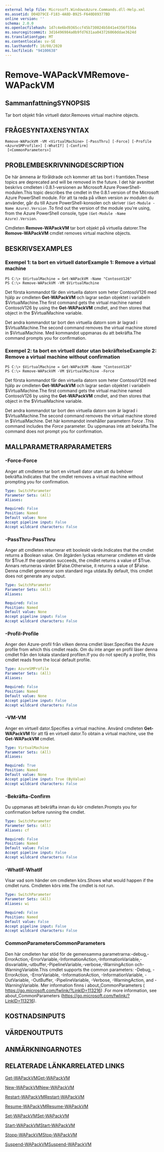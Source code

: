 ```yaml
---
external help file: Microsoft.WindowsAzure.Commands.dll-Help.xml
ms.assetid: D04D79CE-F183-4A8D-B925-F640D89377BD
online version: ''
schema: 2.0.0
ms.openlocfilehash: 1d7c4e6bd9365ccf45b730024b5841e4356f556a
ms.sourcegitcommit: 3d16496984a0b9fd7631aa043726060ddae3624d
ms.translationtype: MT
ms.contentlocale: sv-SE
ms.lasthandoff: 10/08/2020
ms.locfileid: "94100638"
---
```

# <span data-ttu-id="4f154-101">Remove-WAPackVM</span><span class="sxs-lookup"><span data-stu-id="4f154-101">Remove-WAPackVM</span></span>

## <span data-ttu-id="4f154-102">Sammanfattning</span><span class="sxs-lookup"><span data-stu-id="4f154-102">SYNOPSIS</span></span>
<span data-ttu-id="4f154-103">Tar bort objekt från virtuell dator.</span><span class="sxs-lookup"><span data-stu-id="4f154-103">Removes virtual machine objects.</span></span>

## <span data-ttu-id="4f154-104">FRÅGESYNTAXEN</span><span class="sxs-lookup"><span data-stu-id="4f154-104">SYNTAX</span></span>

```
Remove-WAPackVM -VM <VirtualMachine> [-PassThru] [-Force] [-Profile <AzureSMProfile>] [-WhatIf] [-Confirm]
 [<CommonParameters>]
```

## <span data-ttu-id="4f154-105">PROBLEMBESKRIVNING</span><span class="sxs-lookup"><span data-stu-id="4f154-105">DESCRIPTION</span></span>
<span data-ttu-id="4f154-106">De här ämnena är föråldrade och kommer att tas bort i framtiden.</span><span class="sxs-lookup"><span data-stu-id="4f154-106">These topics are deprecated and will be removed in the future.</span></span>
<span data-ttu-id="4f154-107">I det här avsnittet beskrivs cmdleten i 0.8.1-versionen av Microsoft Azure PowerShell-modulen.</span><span class="sxs-lookup"><span data-stu-id="4f154-107">This topic describes the cmdlet in the 0.8.1 version of the Microsoft Azure PowerShell module.</span></span>
<span data-ttu-id="4f154-108">För att ta reda på vilken version av modulen du använder, går du till Azure PowerShell-konsolen och skriver `(Get-Module -Name Azure).Version` .</span><span class="sxs-lookup"><span data-stu-id="4f154-108">To find out the version of the module you're using, from the Azure PowerShell console, type `(Get-Module -Name Azure).Version`.</span></span>

<span data-ttu-id="4f154-109">Cmdleten **Remove-WAPackVM** tar bort objekt på virtuella datorer.</span><span class="sxs-lookup"><span data-stu-id="4f154-109">The **Remove-WAPackVM** cmdlet removes virtual machine objects.</span></span>

## <span data-ttu-id="4f154-110">BESKRIVS</span><span class="sxs-lookup"><span data-stu-id="4f154-110">EXAMPLES</span></span>

### <span data-ttu-id="4f154-111">Exempel 1: ta bort en virtuell dator</span><span class="sxs-lookup"><span data-stu-id="4f154-111">Example 1: Remove a virtual machine</span></span>
```
PS C:\> $VirtualMachine = Get-WAPackVM -Name "ContosoV126"
PS C:\> Remove-WAPackVM -VM $VirtualMachine
```

<span data-ttu-id="4f154-112">Det första kommandot får den virtuella datorn som heter ContosoV126 med hjälp av cmdleten **Get-WAPackVM** och lagrar sedan objektet i variabeln $VirtualMachine.</span><span class="sxs-lookup"><span data-stu-id="4f154-112">The first command gets the virtual machine named ContosoV126 by using the **Get-WAPackVM** cmdlet, and then stores that object in the $VirtualMachine variable.</span></span>

<span data-ttu-id="4f154-113">Det andra kommandot tar bort den virtuella datorn som är lagrad i $VirtualMachine.</span><span class="sxs-lookup"><span data-stu-id="4f154-113">The second command removes the virtual machine stored in $VirtualMachine.</span></span>
<span data-ttu-id="4f154-114">Med kommandot uppmanas du att bekräfta.</span><span class="sxs-lookup"><span data-stu-id="4f154-114">The command prompts you for confirmation.</span></span>

### <span data-ttu-id="4f154-115">Exempel 2: ta bort en virtuell dator utan bekräftelse</span><span class="sxs-lookup"><span data-stu-id="4f154-115">Example 2: Remove a virtual machine without confirmation</span></span>
```
PS C:\> $VirtualMachine = Get-WAPackVM -Name "ContosoV126"
PS C:\> Remove-WAPackVM -VM $VirtualMachine -Force
```

<span data-ttu-id="4f154-116">Det första kommandot får den virtuella datorn som heter ContosoV126 med hjälp av cmdleten **Get-WAPackVM** och lagrar sedan objektet i variabeln $VirtualMachine.</span><span class="sxs-lookup"><span data-stu-id="4f154-116">The first command gets the virtual machine named ContosoV126 by using the **Get-WAPackVM** cmdlet, and then stores that object in the $VirtualMachine variable.</span></span>

<span data-ttu-id="4f154-117">Det andra kommandot tar bort den virtuella datorn som är lagrad i $VirtualMachine.</span><span class="sxs-lookup"><span data-stu-id="4f154-117">The second command removes the virtual machine stored in $VirtualMachine.</span></span>
<span data-ttu-id="4f154-118">Det här kommandot innehåller parametern *Force* .</span><span class="sxs-lookup"><span data-stu-id="4f154-118">This command includes the *Force* parameter.</span></span>
<span data-ttu-id="4f154-119">Du uppmanas inte att bekräfta.</span><span class="sxs-lookup"><span data-stu-id="4f154-119">The command does not prompt you for confirmation.</span></span>

## <span data-ttu-id="4f154-120">MALLPARAMETRAR</span><span class="sxs-lookup"><span data-stu-id="4f154-120">PARAMETERS</span></span>

### <span data-ttu-id="4f154-121">-Force</span><span class="sxs-lookup"><span data-stu-id="4f154-121">-Force</span></span>
<span data-ttu-id="4f154-122">Anger att cmdleten tar bort en virtuell dator utan att du behöver bekräfta.</span><span class="sxs-lookup"><span data-stu-id="4f154-122">Indicates that the cmdlet removes a virtual machine without prompting you for confirmation.</span></span>

```yaml
Type: SwitchParameter
Parameter Sets: (All)
Aliases:

Required: False
Position: Named
Default value: None
Accept pipeline input: False
Accept wildcard characters: False
```

### <span data-ttu-id="4f154-123">-PassThru</span><span class="sxs-lookup"><span data-stu-id="4f154-123">-PassThru</span></span>
<span data-ttu-id="4f154-124">Anger att cmdleten returnerar ett booleskt värde.</span><span class="sxs-lookup"><span data-stu-id="4f154-124">Indicates that the cmdlet returns a Boolean value.</span></span>
<span data-ttu-id="4f154-125">Om åtgärden lyckas returnerar cmdleten ett värde för $True.</span><span class="sxs-lookup"><span data-stu-id="4f154-125">If the operation succeeds, the cmdlet returns a value of $True.</span></span>
<span data-ttu-id="4f154-126">Annars returneras värdet $False.</span><span class="sxs-lookup"><span data-stu-id="4f154-126">Otherwise, it returns a value of $False.</span></span>
<span data-ttu-id="4f154-127">Denna cmdlet genererar som standard inga utdata.</span><span class="sxs-lookup"><span data-stu-id="4f154-127">By default, this cmdlet does not generate any output.</span></span>

```yaml
Type: SwitchParameter
Parameter Sets: (All)
Aliases:

Required: False
Position: Named
Default value: None
Accept pipeline input: False
Accept wildcard characters: False
```

### <span data-ttu-id="4f154-128">-Profil</span><span class="sxs-lookup"><span data-stu-id="4f154-128">-Profile</span></span>
<span data-ttu-id="4f154-129">Anger den Azure-profil från vilken denna cmdlet läser.</span><span class="sxs-lookup"><span data-stu-id="4f154-129">Specifies the Azure profile from which this cmdlet reads.</span></span>
<span data-ttu-id="4f154-130">Om du inte anger en profil läser denna cmdlet från den lokala standard profilen.</span><span class="sxs-lookup"><span data-stu-id="4f154-130">If you do not specify a profile, this cmdlet reads from the local default profile.</span></span>

```yaml
Type: AzureSMProfile
Parameter Sets: (All)
Aliases:

Required: False
Position: Named
Default value: None
Accept pipeline input: False
Accept wildcard characters: False
```

### <span data-ttu-id="4f154-131">-VM</span><span class="sxs-lookup"><span data-stu-id="4f154-131">-VM</span></span>
<span data-ttu-id="4f154-132">Anger en virtuell dator.</span><span class="sxs-lookup"><span data-stu-id="4f154-132">Specifies a virtual machine.</span></span>
<span data-ttu-id="4f154-133">Använd cmdleten **Get-WAPackVM** för att få en virtuell dator.</span><span class="sxs-lookup"><span data-stu-id="4f154-133">To obtain a virtual machine, use the **Get-WAPackVM** cmdlet.</span></span>

```yaml
Type: VirtualMachine
Parameter Sets: (All)
Aliases:

Required: True
Position: Named
Default value: None
Accept pipeline input: True (ByValue)
Accept wildcard characters: False
```

### <span data-ttu-id="4f154-134">-Bekräfta</span><span class="sxs-lookup"><span data-stu-id="4f154-134">-Confirm</span></span>
<span data-ttu-id="4f154-135">Du uppmanas att bekräfta innan du kör cmdleten.</span><span class="sxs-lookup"><span data-stu-id="4f154-135">Prompts you for confirmation before running the cmdlet.</span></span>

```yaml
Type: SwitchParameter
Parameter Sets: (All)
Aliases: cf

Required: False
Position: Named
Default value: False
Accept pipeline input: False
Accept wildcard characters: False
```

### <span data-ttu-id="4f154-136">-WhatIf</span><span class="sxs-lookup"><span data-stu-id="4f154-136">-WhatIf</span></span>
<span data-ttu-id="4f154-137">Visar vad som händer om cmdleten körs.</span><span class="sxs-lookup"><span data-stu-id="4f154-137">Shows what would happen if the cmdlet runs.</span></span>
<span data-ttu-id="4f154-138">Cmdleten körs inte.</span><span class="sxs-lookup"><span data-stu-id="4f154-138">The cmdlet is not run.</span></span>

```yaml
Type: SwitchParameter
Parameter Sets: (All)
Aliases: wi

Required: False
Position: Named
Default value: False
Accept pipeline input: False
Accept wildcard characters: False
```

### <span data-ttu-id="4f154-139">CommonParameters</span><span class="sxs-lookup"><span data-stu-id="4f154-139">CommonParameters</span></span>
<span data-ttu-id="4f154-140">Den här cmdleten har stöd för de gemensamma parametrarna:-debug,-ErrorAction,-ErrorVariable,-InformationAction,-InformationVariable,-disvariable,-utbuffer,-PipelineVariable,-verbose,-WarningAction och-WarningVariable.</span><span class="sxs-lookup"><span data-stu-id="4f154-140">This cmdlet supports the common parameters: -Debug, -ErrorAction, -ErrorVariable, -InformationAction, -InformationVariable, -OutVariable, -OutBuffer, -PipelineVariable, -Verbose, -WarningAction, and -WarningVariable.</span></span> <span data-ttu-id="4f154-141">Mer information finns i about_CommonParameters ( https://go.microsoft.com/fwlink/?LinkID=113216) .</span><span class="sxs-lookup"><span data-stu-id="4f154-141">For more information, see about_CommonParameters (https://go.microsoft.com/fwlink/?LinkID=113216).</span></span>

## <span data-ttu-id="4f154-142">KOSTNADS</span><span class="sxs-lookup"><span data-stu-id="4f154-142">INPUTS</span></span>

## <span data-ttu-id="4f154-143">VÄRDEN</span><span class="sxs-lookup"><span data-stu-id="4f154-143">OUTPUTS</span></span>

## <span data-ttu-id="4f154-144">ANMÄRKNINGAR</span><span class="sxs-lookup"><span data-stu-id="4f154-144">NOTES</span></span>

## <span data-ttu-id="4f154-145">RELATERADE LÄNKAR</span><span class="sxs-lookup"><span data-stu-id="4f154-145">RELATED LINKS</span></span>

[<span data-ttu-id="4f154-146">Get-WAPackVM</span><span class="sxs-lookup"><span data-stu-id="4f154-146">Get-WAPackVM</span></span>](./Get-WAPackVM.md)

[<span data-ttu-id="4f154-147">New-WAPackVM</span><span class="sxs-lookup"><span data-stu-id="4f154-147">New-WAPackVM</span></span>](./New-WAPackVM.md)

[<span data-ttu-id="4f154-148">Restart-WAPackVM</span><span class="sxs-lookup"><span data-stu-id="4f154-148">Restart-WAPackVM</span></span>](./Restart-WAPackVM.md)

[<span data-ttu-id="4f154-149">Resume-WAPackVM</span><span class="sxs-lookup"><span data-stu-id="4f154-149">Resume-WAPackVM</span></span>](./Resume-WAPackVM.md)

[<span data-ttu-id="4f154-150">Set-WAPackVM</span><span class="sxs-lookup"><span data-stu-id="4f154-150">Set-WAPackVM</span></span>](./Set-WAPackVM.md)

[<span data-ttu-id="4f154-151">Start-WAPackVM</span><span class="sxs-lookup"><span data-stu-id="4f154-151">Start-WAPackVM</span></span>](./Start-WAPackVM.md)

[<span data-ttu-id="4f154-152">Stopp-WAPackVM</span><span class="sxs-lookup"><span data-stu-id="4f154-152">Stop-WAPackVM</span></span>](./Stop-WAPackVM.md)

[<span data-ttu-id="4f154-153">Suspend-WAPackVM</span><span class="sxs-lookup"><span data-stu-id="4f154-153">Suspend-WAPackVM</span></span>](./Suspend-WAPackVM.md)


